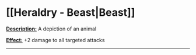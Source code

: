 # [[Heraldry - Beast|Beast]]
<u>**Description:**</u> A depiction of an animal

<u>**Effect:**</u> +2 damage to all targeted attacks

---
